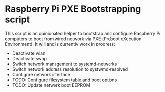 # Raspberry Pi PXE Bootstrapping script

This script is an opinionated helper to bootstrap and configure Raspberry Pi computers to boot from wired network via PXE (Preboot eXecution Environment). It will and is currently work in progress:

 * Deactivate wlan
 * Deactivate swap
 * Switch network management to systemd-networks
 * Switch network address resolution to systwmd-resolved
 * Configure network interface
 * TODO: Configure filesystem table and boot options
 * TODO: Update network boot EEPROM
